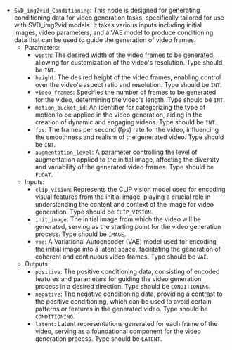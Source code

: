- `SVD_img2vid_Conditioning`: This node is designed for generating conditioning data for video generation tasks, specifically tailored for use with SVD_img2vid models. It takes various inputs including initial images, video parameters, and a VAE model to produce conditioning data that can be used to guide the generation of video frames.
    - Parameters:
        - `width`: The desired width of the video frames to be generated, allowing for customization of the video's resolution. Type should be `INT`.
        - `height`: The desired height of the video frames, enabling control over the video's aspect ratio and resolution. Type should be `INT`.
        - `video_frames`: Specifies the number of frames to be generated for the video, determining the video's length. Type should be `INT`.
        - `motion_bucket_id`: An identifier for categorizing the type of motion to be applied in the video generation, aiding in the creation of dynamic and engaging videos. Type should be `INT`.
        - `fps`: The frames per second (fps) rate for the video, influencing the smoothness and realism of the generated video. Type should be `INT`.
        - `augmentation_level`: A parameter controlling the level of augmentation applied to the initial image, affecting the diversity and variability of the generated video frames. Type should be `FLOAT`.
    - Inputs:
        - `clip_vision`: Represents the CLIP vision model used for encoding visual features from the initial image, playing a crucial role in understanding the content and context of the image for video generation. Type should be `CLIP_VISION`.
        - `init_image`: The initial image from which the video will be generated, serving as the starting point for the video generation process. Type should be `IMAGE`.
        - `vae`: A Variational Autoencoder (VAE) model used for encoding the initial image into a latent space, facilitating the generation of coherent and continuous video frames. Type should be `VAE`.
    - Outputs:
        - `positive`: The positive conditioning data, consisting of encoded features and parameters for guiding the video generation process in a desired direction. Type should be `CONDITIONING`.
        - `negative`: The negative conditioning data, providing a contrast to the positive conditioning, which can be used to avoid certain patterns or features in the generated video. Type should be `CONDITIONING`.
        - `latent`: Latent representations generated for each frame of the video, serving as a foundational component for the video generation process. Type should be `LATENT`.
